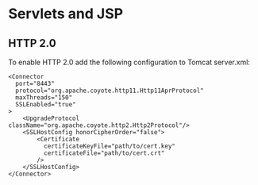 # Servlets and JSP

## HTTP 2.0

To enable HTTP 2.0 add the following configuration to Tomcat server.xml:

```
<Connector 
  port="8443"
  protocol="org.apache.coyote.http11.Http11AprProtocol"
  maxThreads="150" 
  SSLEnabled="true"
>
    <UpgradeProtocol className="org.apache.coyote.http2.Http2Protocol"/>
    <SSLHostConfig honorCipherOrder="false">
        <Certificate 
          certificateKeyFile="path/to/cert.key"
          certificateFile="path/to/cert.crt"
        />
    </SSLHostConfig>
</Connector>
```
